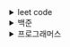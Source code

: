 
<details>
<summary>leet code</summary>
<div markdown="1">
 
 * Happy Number https://leetcode.com/problems/happy-number/
 * Remove Duplicates from Sorted Array https://leetcode.com/problems/remove-duplicates-from-sorted-array/
 * Reverse Integer https://leetcode.com/problems/reverse-integer/
 * Single Number https://leetcode.com/problems/single-number/
 * Two Sum https://leetcode.com/problems/two-sum/

</div>
</details>
<details>
<summary>백준</summary>
<div markdown="1">
 
  * 수 정렬하기 3 https://www.acmicpc.net/problem/10989
  * 트리 순회 https://www.acmicpc.net/problem/1991

</div>
</details>
<details>
<summary>프로그래머스</summary>
<div markdown="1">
 
  * 2016년 https://programmers.co.kr/learn/courses/30/lessons/12901
  * K번째 수 https://programmers.co.kr/learn/courses/30/lessons/42748
  * 가운데 글자 가져오기 https://programmers.co.kr/learn/courses/30/lessons/12903
  * 가장 큰 수 https://programmers.co.kr/learn/courses/30/lessons/42746
  * 기능개발 https://programmers.co.kr/learn/courses/30/lessons/42586
  * 나누어 떨어지는 배열 https://programmers.co.kr/learn/courses/30/lessons/12910
  * 다리를 지나는 트럭 https://programmers.co.kr/learn/courses/30/lessons/42583
  * 두 정수 사이으 합 https://programmers.co.kr/learn/courses/30/lessons/12912
  * 모의고사 https://programmers.co.kr/learn/courses/30/lessons/42840
  * 문자열 내 마음대로 정렬하기 https://programmers.co.kr/learn/courses/30/lessons/12915
  * 문자열 압축 https://programmers.co.kr/learn/courses/30/lessons/60057?language=swift
  * 완주하지 못한 선수 https://programmers.co.kr/learn/courses/30/lessons/42576?language=java
  * 위장 https://programmers.co.kr/learn/courses/30/lessons/42578?language=swift
  * 체육복 https://programmers.co.kr/learn/courses/30/lessons/42862#
  * 프린터 https://programmers.co.kr/learn/courses/30/lessons/42587
  
</div>
</details>




